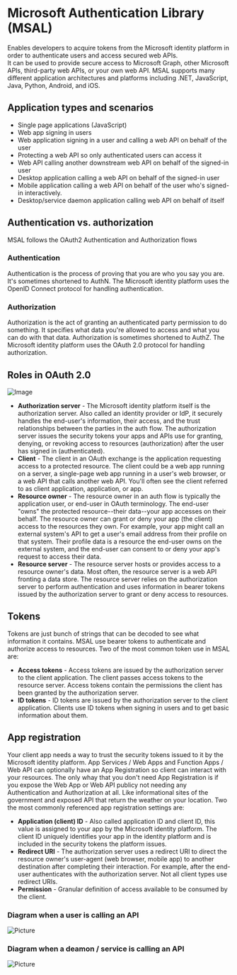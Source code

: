 # Microsoft Authentication Library (MSAL)

Enables developers to acquire tokens from the Microsoft identity platform in order to authenticate users and access secured web APIs. <br/> It can be used to provide secure access to Microsoft Graph, other Microsoft APIs, third-party web APIs, or your own web API. MSAL supports many different application architectures and platforms including .NET, JavaScript, Java, Python, Android, and iOS.

## Application types and scenarios
- Single page applications (JavaScript)
- Web app signing in users
- Web application signing in a user and calling a web API on behalf of the user
- Protecting a web API so only authenticated users can access it
- Web API calling another downstream web API on behalf of the signed-in user
- Desktop application calling a web API on behalf of the signed-in user
- Mobile application calling a web API on behalf of the user who's signed-in interactively.
- Desktop/service daemon application calling web API on behalf of itself

## Authentication vs. authorization
MSAL follows the OAuth2 Authentication and Authorization flows

### Authentication
Authentication is the process of proving that you are who you say you are. It's sometimes shortened to AuthN. The Microsoft identity platform uses the OpenID Connect protocol for handling authentication.

### Authorization
Authorization is the act of granting an authenticated party permission to do something. It specifies what data you're allowed to access and what you can do with that data. Authorization is sometimes shortened to AuthZ. The Microsoft identity platform uses the OAuth 2.0 protocol for handling authorization.

## Roles in OAuth 2.0
![Image](https://docs.microsoft.com/en-us/azure/active-directory/develop/media/active-directory-v2-flows/protocols-roles.svg)
- **Authorization server** - The Microsoft identity platform itself is the authorization server. Also called an identity provider or IdP, it securely handles the end-user's information, their access, and the trust relationships between the parties in the auth flow. The authorization server issues the security tokens your apps and APIs use for granting, denying, or revoking access to resources (authorization) after the user has signed in (authenticated).
- **Client** - The client in an OAuth exchange is the application requesting access to a protected resource. The client could be a web app running on a server, a single-page web app running in a user's web browser, or a web API that calls another web API. You'll often see the client referred to as client application, application, or app.
- **Resource owner** - The resource owner in an auth flow is typically the application user, or end-user in OAuth terminology. The end-user "owns" the protected resource--their data--your app accesses on their behalf. The resource owner can grant or deny your app (the client) access to the resources they own. For example, your app might call an external system's API to get a user's email address from their profile on that system. Their profile data is a resource the end-user owns on the external system, and the end-user can consent to or deny your app's request to access their data.
- **Resource server** - The resource server hosts or provides access to a resource owner's data. Most often, the resource server is a web API fronting a data store. The resource server relies on the authorization server to perform authentication and uses information in bearer tokens issued by the authorization server to grant or deny access to resources.

## Tokens
Tokens are just bunch of strings that can be decoded to see what information it contains. MSAL use bearer tokens to authenticate and authorize access to resources. Two of the most common token use in MSAL are:
- **Access tokens** - Access tokens are issued by the authorization server to the client application. The client passes access tokens to the resource server. Access tokens contain the permissions the client has been granted by the authorization server.
- **ID tokens** - ID tokens are issued by the authorization server to the client application. Clients use ID tokens when signing in users and to get basic information about them.

## App registration
Your client app needs a way to trust the security tokens issued to it by the Microsoft identity platform. App Services / Web Apps and Function Apps / Web API can optionally have an App Registration so client can interact with your resources. The only whay that you don't need App Registration is if you expose the Web App or Web API publicy not needing any Authentication and Authorization at all. Like informational sites of the government and exposed API that return the weather on your location. Two the most commonly referenced app registration settings are:

- **Application (client) ID** - Also called application ID and client ID, this value is assigned to your app by the Microsoft identity platform. The client ID uniquely identifies your app in the identity platform and is included in the security tokens the platform issues.
- **Redirect URI** - The authorization server uses a redirect URI to direct the resource owner's user-agent (web browser, mobile app) to another destination after completing their interaction. For example, after the end-user authenticates with the authorization server. Not all client types use redirect URIs.
- **Permission** - Granular definition of access available to be consumed by the client.

### Diagram when a user is calling an API
![Picture](https://docs.microsoft.com/en-us/azure/active-directory/develop/media/scenarios/scenarios-with-users.svg)

### Diagram when a deamon / service is calling an API
![Picture](https://docs.microsoft.com/en-us/azure/active-directory/develop/media/scenarios/daemon-app.svg)
